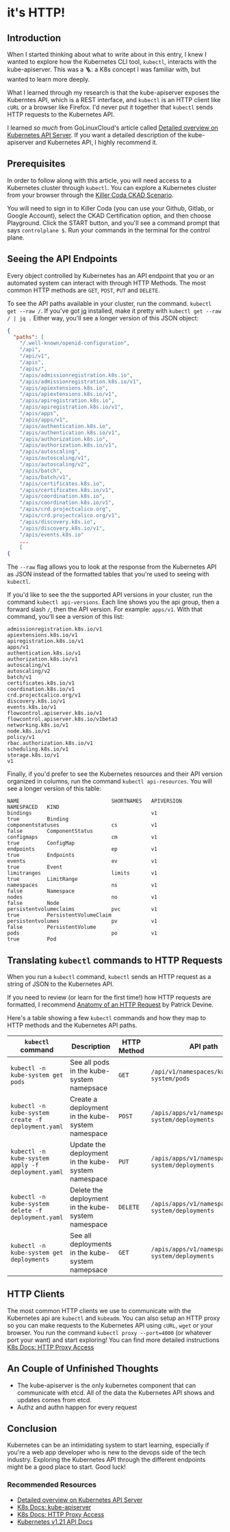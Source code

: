 # it's HTTP! 

## Introduction 
When I started thinking about what to write about in this entry, I knew I wanted to explore how the Kubernetes CLI tool, `kubectl`, interacts with the kube-apiserver. This was a 🪜: a K8s concept I was familiar with, but wanted to learn more deeply. 

What I learned through my research is that the kube-apiserver exposes the Kuberntes API, which is a REST interface, and `kubectl` is an HTTP client like `cURL` or a browser like Firefox. I'd never put it together that `kubectl` sends HTTP requests to the Kubernetes API. 

I learned _so much_ from GoLinuxCloud's article called [Detailed overview on Kubernetes API Server](https://www.golinuxcloud.com/kube-apiserver/). If you want a detailed description of the kube-apiserver and Kubernetes API, I highly recommend it.  

## Prerequisites
In order to follow along with this article, you will need access to a Kubernetes cluster through `kubectl`. You can explore a Kubernetes cluster from your browser through the [Killer Coda CKAD Scenario](https://killercoda.com/killer-shell-ckad). 

You will need to sign in to Killer Coda (you can use your Github, Gitlab, or Google Account), select the CKAD Certification option, and then choose Playground. Click the START button, and you'll see a command prompt that says `controlplane $`. Run your commands in the terminal for the control plane. 


## Seeing the API Endpoints 
Every object controlled by Kubernetes has an API endpoint that you or an automated system can interact with through HTTP Methods. The most common HTTP methods are `GET`, `POST`, `PUT` and `DELETE`. 

To see the API paths available in your cluster, run the command. `kubectl get --raw /`. If you've got [jq](https://stedolan.github.io/jq/) installed, make it pretty with `kubectl get --raw / | jq .` Either way, you'll see a longer version of this JSON object:  

```json 
{
  "paths": [
    "/.well-known/openid-configuration",
    "/api",
    "/api/v1",
    "/apis",
    "/apis/",
    "/apis/admissionregistration.k8s.io",
    "/apis/admissionregistration.k8s.io/v1",
    "/apis/apiextensions.k8s.io",
    "/apis/apiextensions.k8s.io/v1",
    "/apis/apiregistration.k8s.io",
    "/apis/apiregistration.k8s.io/v1",
    "/apis/apps",
    "/apis/apps/v1",
    "/apis/authentication.k8s.io",
    "/apis/authentication.k8s.io/v1",
    "/apis/authorization.k8s.io",
    "/apis/authorization.k8s.io/v1",
    "/apis/autoscaling",
    "/apis/autoscaling/v1",
    "/apis/autoscaling/v2",
    "/apis/batch",
    "/apis/batch/v1",
    "/apis/certificates.k8s.io",
    "/apis/certificates.k8s.io/v1",
    "/apis/coordination.k8s.io",
    "/apis/coordination.k8s.io/v1",
    "/apis/crd.projectcalico.org",
    "/apis/crd.projectcalico.org/v1",
    "/apis/discovery.k8s.io",
    "/apis/discovery.k8s.io/v1",
    "/apis/events.k8s.io"
    ...
    [
{
```

The `--raw` flag allows you to look at the response from the Kubernetes API as JSON instead of the formatted tables that you're used to seeing with `kubectl`. 

If you'd like to see the the supported API versions in your cluster, run the command `kubectl api-versions`. Each line shows you the api group, then a forward slash `/`, then the API version. For example: `apps/v1`. With that command, you'll see a version of this list: 

``` 
admissionregistration.k8s.io/v1
apiextensions.k8s.io/v1
apiregistration.k8s.io/v1
apps/v1
authentication.k8s.io/v1
authorization.k8s.io/v1
autoscaling/v1
autoscaling/v2
batch/v1
certificates.k8s.io/v1
coordination.k8s.io/v1
crd.projectcalico.org/v1
discovery.k8s.io/v1
events.k8s.io/v1
flowcontrol.apiserver.k8s.io/v1
flowcontrol.apiserver.k8s.io/v1beta3
networking.k8s.io/v1
node.k8s.io/v1
policy/v1
rbac.authorization.k8s.io/v1
scheduling.k8s.io/v1
storage.k8s.io/v1
v1
```

Finally, if you'd prefer to see the Kubernetes resources and their API version organized in columns, run the command `kubectl api-resources`. You will see a longer version of this table: 

```
NAME                              SHORTNAMES   APIVERSION                        NAMESPACED   KIND
bindings                                       v1                                true         Binding
componentstatuses                 cs           v1                                false        ComponentStatus
configmaps                        cm           v1                                true         ConfigMap
endpoints                         ep           v1                                true         Endpoints
events                            ev           v1                                true         Event
limitranges                       limits       v1                                true         LimitRange
namespaces                        ns           v1                                false        Namespace
nodes                             no           v1                                false        Node
persistentvolumeclaims            pvc          v1                                true         PersistentVolumeClaim
persistentvolumes                 pv           v1                                false        PersistentVolume
pods                              po           v1                                true         Pod
``` 

## Translating `kubectl` commands to HTTP Requests
When you run a `kubectl` command, `kubectl` sends an HTTP request as a string of JSON to the Kubernetes API.  

If you need to review (or learn for the first time!) how HTTP requests are formatted, I recommend [Anatomy of an HTTP Request](https://betterprogramming.pub/the-anatomy-of-an-http-request-728a469ecba9) by Patrick Devine. 

Here's a table showing a few `kubectl` commands and how they map to HTTP methods and the Kubernetes API paths.

| `kubectl` command  | Description | HTTP Method| API path   |
|--------------------|------------ | -----------|-----------|
| `kubectl -n kube-system get pods` | See all pods in the kube-system namepsace | `GET` | `/api/v1/namespaces/kube-system/pods`|
| `kubectl -n kube-system create -f deployment.yaml` | Create a deployment in the kube-system namespace | `POST`| `/apis/apps/v1/namespaces/kube-system/deployments`|
| `kubectl -n kube-system apply -f deployment.yaml`  | Update the deployment in the kube-system namespace | `PUT`| `/apis/apps/v1/namespaces/kube-system/deployments` |
| `kubectl -n kube-system delete -f deployment.yaml`  | Delete the deployment in the kube-system namespace  | `DELETE` | `/apis/apps/v1/namespaces/kube-system/deployments` |
| `kubectl -n kube-system get deployments`| See all deployments in the kube-system namepsace | `GET` | `/apis/apps/v1/namespaces/kube-system/deployments`|


## HTTP Clients 
The most common HTTP clients we use to communicate with the Kubernetes api are `kubectl` and `kubeadm`. You can also setup an HTTP proxy so you can make requests to the Kubernetes API using `cURL`, `wget` or your browser. You run the command `kubectl proxy --port=4000` (or whatever port your want) and start exploring! You can find more detailed instructions [K8s Docs: HTTP Proxy Access](https://kubernetes.io/docs/tasks/extend-kubernetes/http-proxy-access-api/)


## An Couple of Unfinished Thoughts
- The kube-apiserver is the only kubernetes component that can communicate with etcd. All of the data the Kubernetes API shows and updates comes from etcd. 
- Authz and authn happen for every request 

## Conclusion 
Kubernetes can be an intimidating system to start learning, especially if you're a web app developer who is new to the devops side of the tech industry. Exploring the Kubernetes API through the different endpoints might be a good place to start. Good luck!  

### Recommended Resources 
- [Detailed overview on Kubernetes API Server](https://www.golinuxcloud.com/kube-apiserver/)
- [K8s Docs: kube-apiserver](https://kubernetes.io/docs/reference/command-line-tools-reference/kube-apiserver/)
- [K8s Docs: HTTP Proxy Access](https://kubernetes.io/docs/tasks/extend-kubernetes/http-proxy-access-api/)
- [Kubernetes v1.21 API Docs](https://kubernetes.io/docs/reference/generated/kubernetes-api/v1.21/)
